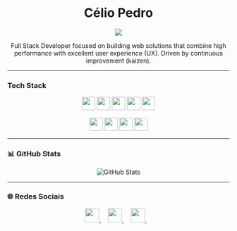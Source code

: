 <h1 align="center">Célio Pedro</h1>

<p align="center">
  <a href="https://github.com/DenverCoder1/readme-typing-svg">
    <img src="https://readme-typing-svg.demolab.com/?lines=Full-stack%20web%20and%20app%20developer;Experienced%20UI%2FUX%20Designer;Always%20learning%20new%20things&font=Fira%20Code&center=true&width=440&height=45&color=FF000A&vCenter=true&pause=1000&size=22" />
  </a>
</p>

<p align="center">
Full Stack Developer focused on building web solutions that combine high performance with excellent user experience (UX). Driven by continuous improvement (kaizen).
</p>

---

### Tech Stack

<p align="center">
  <!-- Front-end -->
  <img src="https://cdn.jsdelivr.net/gh/devicons/devicon/icons/html5/html5-original.svg" width="30" /> 
  <img src="https://cdn.jsdelivr.net/gh/devicons/devicon/icons/css3/css3-original.svg" width="30" /> 
  <img src="https://cdn.jsdelivr.net/gh/devicons/devicon/icons/javascript/javascript-original.svg" width="30" /> 
  <img src="https://cdn.jsdelivr.net/gh/devicons/devicon/icons/react/react-original.svg" width="30" /> 
  <img src="https://cdn.jsdelivr.net/gh/devicons/devicon/icons/nodejs/nodejs-original.svg" width="30" /> 
</p>

<p align="center">
  <!-- Back-end -->
  <img src="https://cdn.jsdelivr.net/gh/devicons/devicon/icons/java/java-original.svg" width="30" /> 
  <img src="https://cdn.jsdelivr.net/gh/devicons/devicon/icons/spring/spring-original.svg" width="30" /> 
  <img src="https://cdn.jsdelivr.net/gh/devicons/devicon/icons/mysql/mysql-original.svg" width="30" /> 
  <img src="https://cdn.jsdelivr.net/gh/devicons/devicon/icons/azure/azure-original.svg" width="30" /> 
</p>

---

### 📊 GitHub Stats

<p align="center">
  <img src="https://github-readme-stats.vercel.app/api?username=SEU_USUARIO&show_icons=true&theme=dark&hide_border=true&count_private=true&title_color=FF000A&icon_color=FF000A&text_color=FFFFFF&bg_color=1E1E1E" alt="GitHub Stats" />
</p>

---

### 🌐 Redes Sociais

<p align="center">
  <a href="https://www.linkedin.com/in/seu-perfil" title="LinkedIn">
    <img width="32px" src="https://cdn.jsdelivr.net/gh/devicons/devicon/icons/linkedin/linkedin-original.svg" />
  </a>
  &#8287;&#8287;&#8287;
  <a href="https://twitter.com/seu-usuario" title="X (Twitter)">
    <img width="32px" src="https://www.svgrepo.com/show/475689/twitter-color.svg" />
  </a>
  &#8287;&#8287;&#8287;
  <a href="https://discord.gg/seu-servidor" title="Discord">
    <img width="32px" src="https://cdn.jsdelivr.net/gh/devicons/devicon/icons/discord/discord-original.svg" />
  </a>
  &#8287;&#8287;&#8287;
</p>

